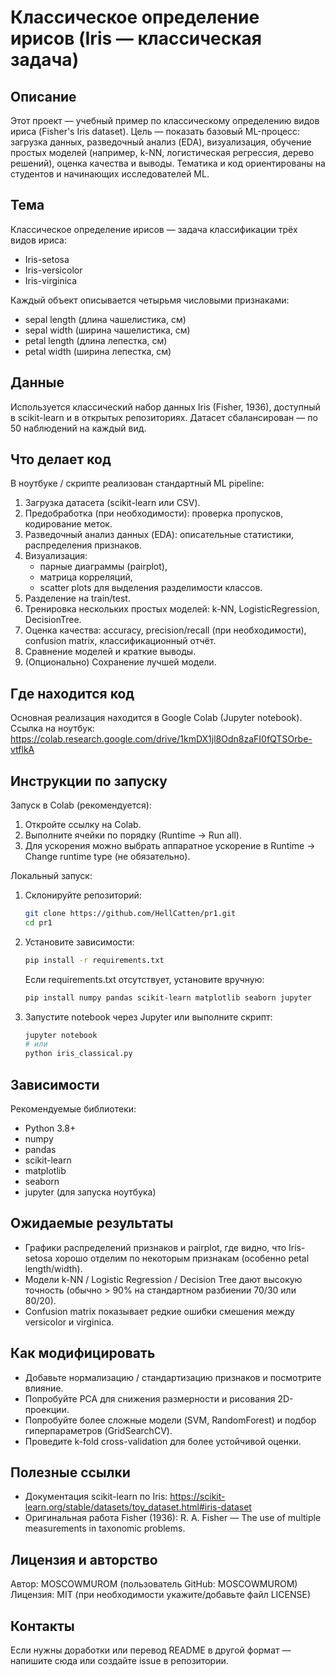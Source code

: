 # Классическое определение ирисов (Iris — классическая задача)

Описание
--------
Этот проект — учебный пример по классическому определению видов ириса (Fisher's Iris dataset). Цель — показать базовый ML-процесс: загрузка данных, разведочный анализ (EDA), визуализация, обучение простых моделей (например, k-NN, логистическая регрессия, дерево решений), оценка качества и выводы. Тематика и код ориентированы на студентов и начинающих исследователей ML.

Тема
-----
Классическое определение ирисов — задача классификации трёх видов ириса:
- Iris-setosa
- Iris-versicolor
- Iris-virginica

Каждый объект описывается четырьмя числовыми признаками:
- sepal length (длина чашелистика, см)
- sepal width (ширина чашелистика, см)
- petal length (длина лепестка, см)
- petal width (ширина лепестка, см)

Данные
-----
Используется классический набор данных Iris (Fisher, 1936), доступный в scikit-learn и в открытых репозиториях. Датасет сбалансирован — по 50 наблюдений на каждый вид.

Что делает код
--------------
В ноутбуке / скрипте реализован стандартный ML pipeline:
1. Загрузка датасета (scikit-learn или CSV).
2. Предобработка (при необходимости): проверка пропусков, кодирование меток.
3. Разведочный анализ данных (EDA): описательные статистики, распределения признаков.
4. Визуализация:
   - парные диаграммы (pairplot),
   - матрица корреляций,
   - scatter plots для выделения разделимости классов.
5. Разделение на train/test.
6. Тренировка нескольких простых моделей: k-NN, LogisticRegression, DecisionTree.
7. Оценка качества: accuracy, precision/recall (при необходимости), confusion matrix, классификационный отчёт.
8. Сравнение моделей и краткие выводы.
9. (Опционально) Сохранение лучшей модели.

Где находится код
-----------------
Основная реализация находится в Google Colab (Jupyter notebook). Ссылка на ноутбук:
https://colab.research.google.com/drive/1kmDX1jl8Odn8zaFI0fQTSOrbe-vtflkA

Инструкции по запуску
---------------------
Запуск в Colab (рекомендуется):
1. Откройте ссылку на Colab.
2. Выполните ячейки по порядку (Runtime → Run all).
3. Для ускорения можно выбрать аппаратное ускорение в Runtime → Change runtime type (не обязательно).

Локальный запуск:
1. Склонируйте репозиторий:
   ```bash
   git clone https://github.com/HellCatten/pr1.git
   cd pr1
   ```
2. Установите зависимости:
   ```bash
   pip install -r requirements.txt
   ```
   Если requirements.txt отсутствует, установите вручную:
   ```bash
   pip install numpy pandas scikit-learn matplotlib seaborn jupyter
   ```
3. Запустите notebook через Jupyter или выполните скрипт:
   ```bash
   jupyter notebook
   # или
   python iris_classical.py
   ```

Зависимости
----------
Рекомендуемые библиотеки:
- Python 3.8+
- numpy
- pandas
- scikit-learn
- matplotlib
- seaborn
- jupyter (для запуска ноутбука)

Ожидаемые результаты
--------------------
- Графики распределений признаков и pairplot, где видно, что Iris-setosa хорошо отделим по некоторым признакам (особенно petal length/width).
- Модели k-NN / Logistic Regression / Decision Tree дают высокую точность (обычно > 90% на стандартном разбиении 70/30 или 80/20).
- Confusion matrix показывает редкие ошибки смешения между versicolor и virginica.

Как модифицировать
------------------
- Добавьте нормализацию / стандартизацию признаков и посмотрите влияние.
- Попробуйте PCA для снижения размерности и рисования 2D-проекции.
- Попробуйте более сложные модели (SVM, RandomForest) и подбор гиперпараметров (GridSearchCV).
- Проведите k-fold cross-validation для более устойчивой оценки.

Полезные ссылки
---------------
- Документация scikit-learn по Iris: https://scikit-learn.org/stable/datasets/toy_dataset.html#iris-dataset
- Оригинальная работа Fisher (1936): R. A. Fisher — The use of multiple measurements in taxonomic problems.

Лицензия и авторство
--------------------
Автор: MOSCOWMUROM (пользователь GitHub: MOSCOWMUROM)
Лицензия: MIT (при необходимости укажите/добавьте файл LICENSE)

Контакты
--------
Если нужны доработки или перевод README в другой формат — напишите сюда или создайте issue в репозитории.
